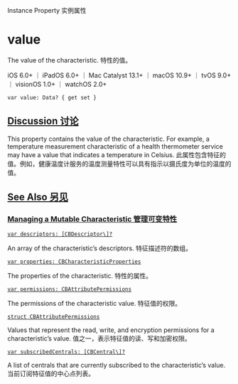 Instance Property 实例属性

# value 

The value of the characteristic.
特性的值。

iOS 6.0+ ｜ iPadOS 6.0+ ｜ Mac Catalyst 13.1+ ｜ macOS 10.9+ ｜ tvOS 9.0+ ｜ visionOS 1.0+ ｜ watchOS 2.0+ 

```
var value: Data? { get set }
```



## [Discussion 讨论](https://developer.apple.com/documentation/corebluetooth/cbmutablecharacteristic/value#Discussion)

This property contains the value of the characteristic. For example, a temperature measurement characteristic of a health thermometer service may have a value that indicates a temperature in Celsius.
此属性包含特征的值。例如，健康温度计服务的温度测量特性可以具有指示以摄氏度为单位的温度的值。



## [See Also 另见](https://developer.apple.com/documentation/corebluetooth/cbmutablecharacteristic/value#see-also)

### [Managing a Mutable Characteristic 管理可变特性](https://developer.apple.com/documentation/corebluetooth/cbmutablecharacteristic/value#Managing-a-Mutable-Characteristic)

[`var descriptors: [CBDescriptor\]?`](https://developer.apple.com/documentation/corebluetooth/cbmutablecharacteristic/descriptors)

An array of the characteristic’s descriptors.
特征描述符的数组。

[`var properties: CBCharacteristicProperties`](https://developer.apple.com/documentation/corebluetooth/cbmutablecharacteristic/properties)

The properties of the characteristic.
特性的属性。

[`var permissions: CBAttributePermissions`](https://developer.apple.com/documentation/corebluetooth/cbmutablecharacteristic/permissions)

The permissions of the characteristic value.
特征值的权限。

[`struct CBAttributePermissions`](https://developer.apple.com/documentation/corebluetooth/cbattributepermissions)

Values that represent the read, write, and encryption permissions for a characteristic’s value.
值之一，表示特征值的读、写和加密权限。

[`var subscribedCentrals: [CBCentral\]?`](https://developer.apple.com/documentation/corebluetooth/cbmutablecharacteristic/subscribedcentrals)

A list of centrals that are currently subscribed to the characteristic’s value.
当前订阅特征值的中心点列表。
